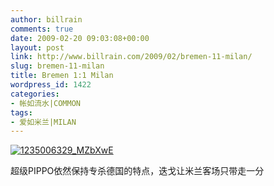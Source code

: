 ```yaml
---
author: billrain
comments: true
date: 2009-02-20 09:03:08+00:00
layout: post
link: http://www.billrain.com/2009/02/bremen-11-milan/
slug: bremen-11-milan
title: Bremen 1:1 Milan
wordpress_id: 1422
categories:
- 帐如流水|COMMON
tags:
- 爱如米兰|MILAN
---
```


[![1235006329_MZbXwE](http://www.billrain.com/wp-content/uploads/2009/02/1235006329-mzbxwe-thumb.jpg)](http://www.billrain.com/wp-content/uploads/2009/02/1235006329-mzbxwe.jpg)

 

超级PIPPO依然保持专杀德国的特点，迭戈让米兰客场只带走一分

 
